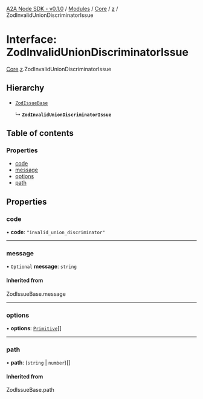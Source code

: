 [A2A Node SDK - v0.1.0](../README.md) / [Modules](../modules.md) / [Core](../modules/Core.md) / [z](../modules/Core.z.md) / ZodInvalidUnionDiscriminatorIssue

# Interface: ZodInvalidUnionDiscriminatorIssue

[Core](../modules/Core.md).[z](../modules/Core.z.md).ZodInvalidUnionDiscriminatorIssue

## Hierarchy

- [`ZodIssueBase`](../modules/Core.z.md#zodissuebase)

  ↳ **`ZodInvalidUnionDiscriminatorIssue`**

## Table of contents

### Properties

- [code](Core.z.ZodInvalidUnionDiscriminatorIssue.md#code)
- [message](Core.z.ZodInvalidUnionDiscriminatorIssue.md#message)
- [options](Core.z.ZodInvalidUnionDiscriminatorIssue.md#options)
- [path](Core.z.ZodInvalidUnionDiscriminatorIssue.md#path)

## Properties

### code

• **code**: ``"invalid_union_discriminator"``

___

### message

• `Optional` **message**: `string`

#### Inherited from

ZodIssueBase.message

___

### options

• **options**: [`Primitive`](../modules/Core.z.md#primitive)[]

___

### path

• **path**: (`string` \| `number`)[]

#### Inherited from

ZodIssueBase.path
